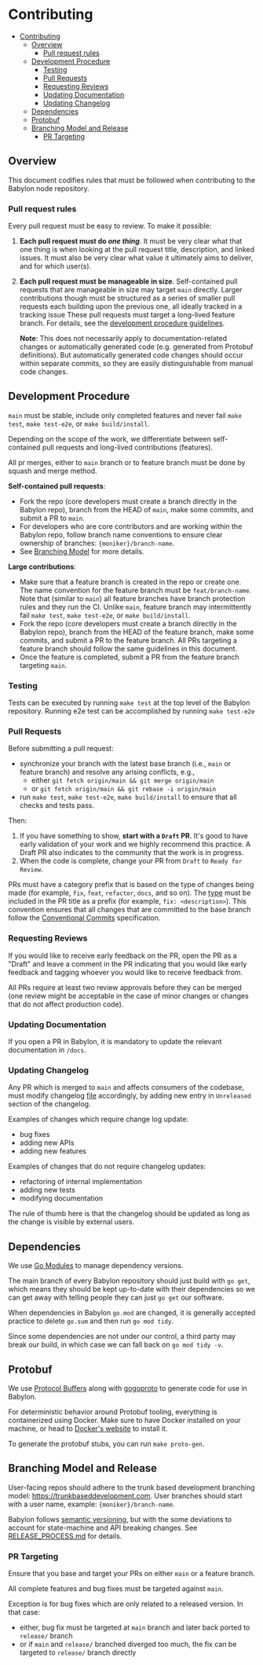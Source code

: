# Contributing

- [Contributing](#contributing)
  - [Overview](#overview)
    - [Pull request rules](#pull-request-rules)
  - [Development Procedure](#development-procedure)
    - [Testing](#testing)
    - [Pull Requests](#pull-requests)
    - [Requesting Reviews](#requesting-reviews)
    - [Updating Documentation](#updating-documentation)
    - [Updating Changelog](#updating-changelog)
  - [Dependencies](#dependencies)
  - [Protobuf](#protobuf)
  - [Branching Model and Release](#branching-model-and-release)
    - [PR Targeting](#pr-targeting)

## Overview

This document codifies rules that must be followed when contributing to
the Babylon node repository.

### Pull request rules

Every pull request must be easy to review. To make it possible:

 1. **Each pull request must do _one thing_**. It must be very clear what that
    one thing is when looking at the pull request title, description, and linked
    issues. It must also be very clear what value it ultimately aims to deliver,
    and for which user(s).

 2. **Each pull request must be manageable in size**. Self-contained pull
    requests that are manageable in size may target `main` directly. Larger
    contributions though must be structured as a series of smaller pull requests
    each building upon the previous one, all ideally tracked in a tracking issue
    These pull requests must target a long-lived feature branch. For details,
    see the [development procedure guidelines](#development-procedure).

    **Note**: This does not necessarily apply to documentation-related changes
    or automatically generated code (e.g. generated from Protobuf definitions).
    But automatically generated code changes should occur within separate
    commits, so they are easily distinguishable from manual code changes.

## Development Procedure

`main` must be stable, include only completed features and never fail `make
test`, `make test-e2e`, or `make build/install`.

Depending on the scope of the work, we differentiate between self-contained pull
requests and long-lived contributions (features).

All pr merges, either to `main` branch or to feature branch must be done by
squash and merge method.

**Self-contained pull requests**:

* Fork the repo (core developers must create a branch directly in the Babylon
repo), branch from the HEAD of `main`, make some commits, and submit a PR to
`main`.
* For developers who are core contributors and are working within the Babylon
repo, follow branch name conventions to ensure clear ownership of branches:
`{moniker}/branch-name`.
* See [Branching Model](#branching-model-and-release) for more details.

**Large contributions**:

* Make sure that a feature branch is created in the repo or create one. The name
  convention for the feature branch must be `feat/branch-name`. Note that
  (similar to `main`) all feature branches have branch protection rules and they
  run the CI. Unlike `main`, feature branch may intermittently fail `make test`,
  `make test-e2e`, or `make build/install`.
* Fork the repo (core developers must create a branch directly in the Babylon
  repo), branch from the HEAD of the feature branch, make some commits, and
  submit a PR to the feature branch. All PRs targeting a feature branch should
  follow the same guidelines in this document.
* Once the feature is completed, submit a PR from the feature branch targeting
  `main`.

### Testing

Tests can be executed by running `make test` at the top level of the Babylon
repository. Running e2e test can be accomplished by running `make test-e2e`

### Pull Requests

Before submitting a pull request:

* synchronize your branch with the latest base branch (i.e., `main` or feature
  branch) and resolve any arising conflicts, e.g.,
  - either `git fetch origin/main && git merge origin/main`
  - or `git fetch origin/main && git rebase -i origin/main`
* run `make test`, `make test-e2e`, `make build/install` to ensure that all
  checks and tests pass.

Then:

1. If you have something to show, **start with a `Draft` PR**. It's good to have
   early validation of your work and we highly recommend this practice. A Draft
   PR also indicates to the community that the work is in progress.
2. When the code is complete, change your PR from `Draft` to `Ready for Review`.

PRs must have a category prefix that is based on the type of changes being made
(for example, `fix`, `feat`, `refactor`, `docs`, and so on). The
[type](https://github.com/commitizen/conventional-commit-types/blob/v3.0.0/index.json)
must be included in the PR title as a prefix (for example, `fix:
<description>`). This convention ensures that all changes that are committed to
the base branch follow the [Conventional
Commits](https://www.conventionalcommits.org/en/v1.0.0/) specification.

### Requesting Reviews

If you would like to receive early feedback on the PR, open the PR as a "Draft"
and leave a comment in the PR indicating that you would like early feedback and
tagging whoever you would like to receive feedback from.

All PRs require at least two review approvals before they can be merged (one
review might be acceptable in the case of minor changes or changes that do not
affect production code).

### Updating Documentation

If you open a PR in Babylon, it is mandatory to update the relevant
documentation in `/docs`.

### Updating Changelog

Any PR which is merged to `main` and affects consumers of the codebase,
must modify changelog [file](./CHANGELOG.md) accordingly, by adding new entry
in `Unreleased` section of the changelog.

Examples of changes which require change log update:
- bug fixes
- adding new APIs
- adding new features

Examples of changes that do not require changelog updates:
- refactoring of internal implementation
- adding new tests
- modifying documentation

The rule of thumb here is that the changelog should be updated as long as the change is
visible by external users.

## Dependencies

We use [Go Modules](https://github.com/golang/go/wiki/Modules) to manage
dependency versions.

The main branch of every Babylon repository should just build with `go get`,
which means they should be kept up-to-date with their dependencies so we can get
away with telling people they can just `go get` our software.

When dependencies in Babylon `go.mod` are changed, it is generally accepted
practice to delete `go.sum` and then run `go mod tidy`.

Since some dependencies are not under our control, a third party may break our
build, in which case we can fall back on `go mod tidy -v`.

## Protobuf

We use [Protocol Buffers](https://developers.google.com/protocol-buffers) along
with [gogoproto](https://github.com/cosmos/gogoproto) to generate code for use
in Babylon.

For deterministic behavior around Protobuf tooling, everything is containerized
using Docker. Make sure to have Docker installed on your machine, or head to
[Docker's website](https://docs.docker.com/get-docker/) to install it.

To generate the protobuf stubs, you can run `make proto-gen`.

## Branching Model and Release

User-facing repos should adhere to the trunk based development branching model:
https://trunkbaseddevelopment.com. User branches should start with a user name,
example: `{moniker}/branch-name`.

Babylon follows [semantic versioning](https://semver.org), but with the some
deviations to account for state-machine and API breaking changes. See
[RELEASE_PROCESS.md](./RELEASE_PROCESS.md) for details.

### PR Targeting

Ensure that you base and target your PRs on either `main` or a feature branch.

All complete features and bug fixes must be targeted against `main`.

Exception is for bug fixes which are only related to a released version. In that
case:
- either, bug fix must be targeted at `main` branch and later back ported to
  `release/` branch
- or if `main` and `release/` branched diverged too much, the fix can be
targeted to `release/` branch directly
